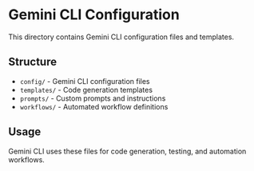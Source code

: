# Gemini CLI Configuration

This directory contains Gemini CLI configuration files and templates.

## Structure

- `config/` - Gemini CLI configuration files
- `templates/` - Code generation templates
- `prompts/` - Custom prompts and instructions
- `workflows/` - Automated workflow definitions

## Usage

Gemini CLI uses these files for code generation, testing, and automation workflows.